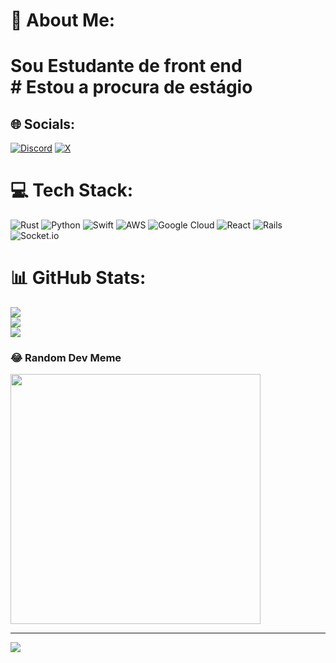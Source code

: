 # 💫 About Me:
# Sou Estudante de front end<br># Estou a procura de estágio


## 🌐 Socials:
[![Discord](https://img.shields.io/badge/Discord-%237289DA.svg?logo=discord&logoColor=white)](https://discord.gg/Viniciusen12#9686) [![X](https://img.shields.io/badge/X-black.svg?logo=X&logoColor=white)](https://x.com/@viniciusen12) 

# 💻 Tech Stack:
![Rust](https://img.shields.io/badge/rust-%23000000.svg?style=plastic&logo=rust&logoColor=white) ![Python](https://img.shields.io/badge/python-3670A0?style=plastic&logo=python&logoColor=ffdd54) ![Swift](https://img.shields.io/badge/swift-F54A2A?style=plastic&logo=swift&logoColor=white) ![AWS](https://img.shields.io/badge/AWS-%23FF9900.svg?style=plastic&logo=amazon-aws&logoColor=white) ![Google Cloud](https://img.shields.io/badge/GoogleCloud-%234285F4.svg?style=plastic&logo=google-cloud&logoColor=white) ![React](https://img.shields.io/badge/react-%2320232a.svg?style=plastic&logo=react&logoColor=%2361DAFB) ![Rails](https://img.shields.io/badge/rails-%23CC0000.svg?style=plastic&logo=ruby-on-rails&logoColor=white) ![Socket.io](https://img.shields.io/badge/Socket.io-black?style=plastic&logo=socket.io&badgeColor=010101)
# 📊 GitHub Stats:
![](https://github-readme-stats.vercel.app/api?username=Viniciusen12&theme=vue-dark&hide_border=true&include_all_commits=false&count_private=false)<br/>
![](https://github-readme-streak-stats.herokuapp.com/?user=Viniciusen12&theme=vue-dark&hide_border=true)<br/>
![](https://github-readme-stats.vercel.app/api/top-langs/?username=Viniciusen12&theme=vue-dark&hide_border=true&include_all_commits=false&count_private=false&layout=compact)

### 😂 Random Dev Meme
<img src='https://randommeme-five.vercel.app/' style="height: 400px;"/>

---
[![](https://visitcount.itsvg.in/api?id=Viniciusen12&icon=0&color=0)](https://visitcount.itsvg.in)

<!-- Proudly created with GPRM ( https://gprm.itsvg.in ) -->